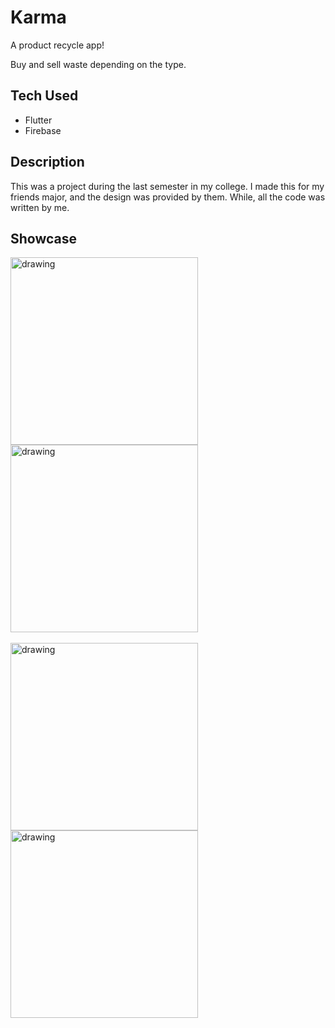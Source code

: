 # Karma

A product recycle app!

Buy and sell waste depending on the type.

## Tech Used
- Flutter
- Firebase

## Description
This was a project during the last semester in my college.
I made this for my friends major, and the design was provided by them. 
While, all the code was written by me. 

## Showcase

<img src="https://github.com/Sawansunar56/Project-Karma/assets/62794662/9a0bedc5-4dad-4ed7-acf5-98f3700fbda0" alt="drawing" width="300"/>
<img src="https://github.com/Sawansunar56/Project-Karma/assets/62794662/73e5d6c4-1cb1-4050-ad0b-4160ccee04bd" alt="drawing" width="300"/>

<br/>
<br/>
<img src="https://github.com/Sawansunar56/Project-Karma/assets/62794662/9132e64e-3629-4c49-a83a-bcdcaa17c691" alt="drawing" width="300"/>
<img src="https://github.com/Sawansunar56/Project-Karma/assets/62794662/2f5ab35e-f985-4014-a88a-8623310bc97f" alt="drawing" width="300"/>


